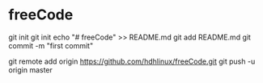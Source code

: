 # freeCode
git init
git init
echo "# freeCode" >> README.md
git add README.md
git commit -m "first commit"

git remote add origin https://github.com/hdhlinux/freeCode.git
git push -u origin master
